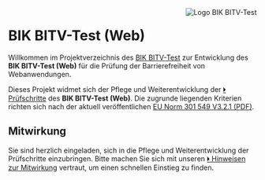 <img src="https://cdn.jsdelivr.net/gh/BIK-BITV/BIK-Web-Test/support/BIK-BITV-Test-Logo.svg" alt="Logo BIK BITV-Test" align="right"/>

# BIK BITV-Test (Web)

Willkommen im Projektverzeichnis des [BIK BITV-Test](https://bitvtest.de/) zur Entwicklung des **BIK BITV-Test (Web)** für die Prüfung der Barrierefreiheit von Webanwendungen.

Dieses Projekt widmet sich der Pflege und Weiterentwicklung der [🞂 Prüfschritte](Prüfschritte/de/) des **BIK BITV-Test (Web)**.
Die zugrunde liegenden Kriterien richten sich nach der aktuell veröffentlichen [EU Norm 301 549 V3.2.1 (PDF)](https://www.etsi.org/deliver/etsi_en/301500_301599/301549/03.02.01_60/en_301549v030201p.pdf).

## Mitwirkung

Sie sind herzlich eingeladen, sich in die Pflege und Weiterentwicklung der Prüfschritte einzubringen.
Bitte machen Sie sich mit unseren [🞂 Hinweisen zur Mitwirkung](CONTRIBUTING.md) vertraut, um einen schnellen Einstieg zu finden.
